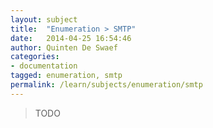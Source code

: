 ```yaml
---
layout: subject
title:  "Enumeration > SMTP"
date:   2014-04-25 16:54:46
author: Quinten De Swaef
categories:
- documentation
tagged: enumeration, smtp
permalink: /learn/subjects/enumeration/smtp
---
```



> TODO
